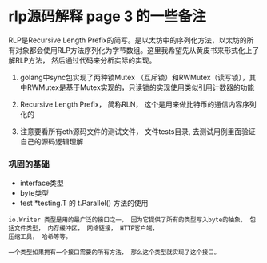 rlp源码解释   page 3 的一些备注
========================================

RLP是Recursive Length Prefix的简写。是以太坊中的序列化方法，以太坊的所有对象都会使用RLP方法序列化为字节数组。这里我希望先从黄皮书来形式化上了解RLP方法， 然后通过代码来分析实际的实现。


1. golang中sync包实现了两种锁Mutex （互斥锁）和RWMutex（读写锁），其中RWMutex是基于Mutex实现的，只读锁的实现使用类似引用计数器的功能

2. Recursive Length Prefix， 简称RLN， 这个是用来做比特币的通信内容序列化的

3. 注意要看所有eth源码文件的测试文件， 文件tests目录, 去测试用例里面验证自己的源码逻辑理解


### 巩固的基础
-   interface类型
-   byte类型
-   test *testing.T 的 t.Parallel() 方法的使用



```
io.Writer 类型是用的最广泛的接口之一， 因为它提供了所有的类型写入byte的抽象， 包括文件类型， 内存缓冲区， 网络链接， HTTP客户端，
压缩工具， 哈希等等。

一个类型如果拥有一个接口需要的所有方法， 那么这个类型就实现了这个接口。



```

